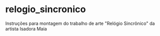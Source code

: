 # relogio_sincronico
Instruções para montagem do trabalho de arte "Relógio Sincrônico" da artista Isadora Maia
